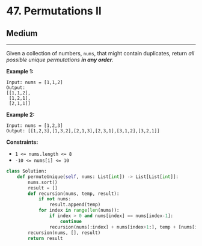 # 47. Permutations II

## Medium

***

Given a collection of numbers, `nums`, that might contain duplicates, return _all possible unique permutations **in any order**._

&#x20;

**Example 1:**

```
Input: nums = [1,1,2]
Output:
[[1,1,2],
 [1,2,1],
 [2,1,1]]
```

**Example 2:**

```
Input: nums = [1,2,3]
Output: [[1,2,3],[1,3,2],[2,1,3],[2,3,1],[3,1,2],[3,2,1]]
```

&#x20;

**Constraints:**

* `1 <= nums.length <= 8`
* `-10 <= nums[i] <= 10`

```python
class Solution:
    def permuteUnique(self, nums: List[int]) -> List[List[int]]:
        nums.sort()
        result = []
        def recursion(nums, temp, result):
            if not nums:
                result.append(temp)
            for index in range(len(nums)):
                if index > 0 and nums[index] == nums[index-1]:
                    continue
                recursion(nums[:index] + nums[index+1:], temp + [nums[index]], result)
        recursion(nums, [], result)
        return result
```

